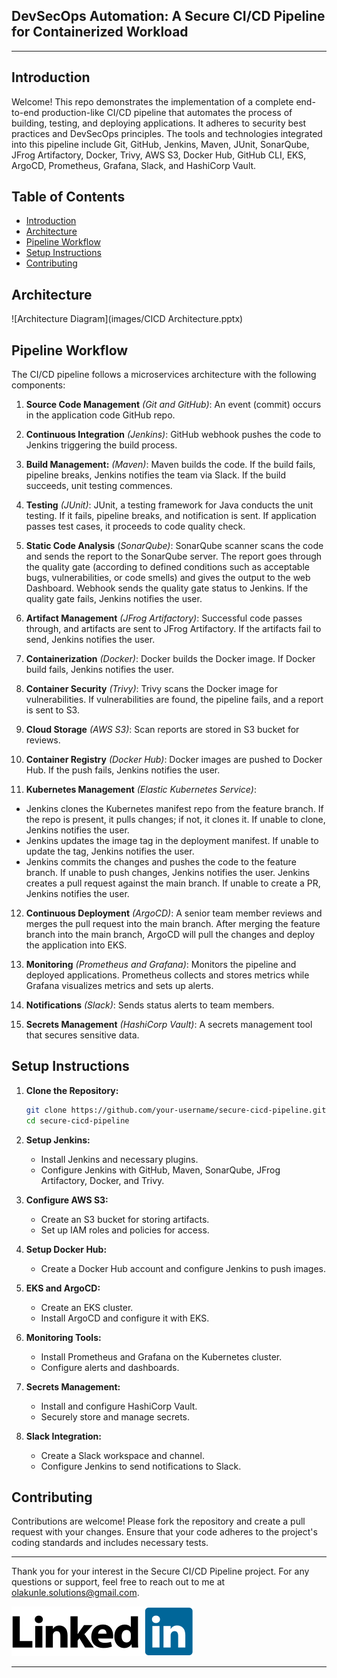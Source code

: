 ## DevSecOps Automation: A Secure CI/CD Pipeline for Containerized Workload
---


## Introduction
Welcome! 
This repo demonstrates the implementation of a complete end-to-end production-like CI/CD pipeline that automates the process of building, testing, and deploying applications. It adheres to security best practices and DevSecOps principles. The tools and technologies integrated into this pipeline include Git, GitHub, Jenkins, Maven, JUnit, SonarQube, JFrog Artifactory, Docker, Trivy, AWS S3, Docker Hub, GitHub CLI, EKS, ArgoCD, Prometheus, Grafana, Slack, and HashiCorp Vault.

## Table of Contents
- [Introduction](#introduction)
- [Architecture](#architecture)
- [Pipeline Workflow](#pipeline-workflow)
- [Setup Instructions](#setup-instructions)
- [Contributing](#contributing)

## Architecture
![Architecture Diagram](images/CICD Architecture.pptx)

## Pipeline Workflow
The CI/CD pipeline follows a microservices architecture with the following components:
1. **Source Code Management** *(Git and GitHub)*: An event (commit) occurs in the application code GitHub repo.
   
2. **Continuous Integration** *(Jenkins)*: GitHub webhook pushes the code to Jenkins triggering the build process.

3. **Build Management:** *(Maven)*: Maven builds the code. If the build fails, pipeline breaks, Jenkins notifies the team via Slack. If the build succeeds, unit testing commences.

4. **Testing** *(JUnit)*: JUnit, a testing framework for Java conducts the unit testing. If it fails, pipeline breaks, and notification is sent. If application passes test cases, it proceeds to code quality check.  

5. **Static Code Analysis** (*SonarQube)*: SonarQube scanner scans the code and sends the report to the SonarQube server. The report goes through the quality gate (according to defined conditions such as acceptable bugs, vulnerabilities, or code smells) and gives the output to the web Dashboard. Webhook sends the quality gate status to Jenkins. If the quality gate fails, Jenkins notifies the user.

6. **Artifact Management** *(JFrog Artifactory)*: Successful code passes through, and artifacts are sent to JFrog Artifactory. If the artifacts fail to send, Jenkins notifies the user.

7. **Containerization** *(Docker)*: Docker builds the Docker image. If Docker build fails, Jenkins notifies the user.

8. **Container Security** *(Trivy)*: Trivy scans the Docker image for vulnerabilities. If vulnerabilities are found, the pipeline fails, and a report is sent to S3.

9. **Cloud Storage** *(AWS S3)*: Scan reports are stored in S3 bucket for reviews.

10. **Container Registry** *(Docker Hub)*: Docker images are pushed to Docker Hub. If the push fails, Jenkins notifies the user.

11. **Kubernetes Management** *(Elastic Kubernetes Service)*:
- Jenkins clones the Kubernetes manifest repo from the feature branch. If the repo is present, it pulls changes; if not, it clones it. If unable to clone, Jenkins notifies the user.
- Jenkins updates the image tag in the deployment manifest. If unable to update the tag, Jenkins notifies the user.
- Jenkins commits the changes and pushes the code to the feature branch. If unable to push changes, Jenkins notifies the user. Jenkins creates a pull request against the main branch. If unable to create a PR, Jenkins notifies the user.

12. **Continuous Deployment** *(ArgoCD)*: A senior team member reviews and merges the pull request into the main branch. After merging the feature branch into the main branch, ArgoCD will pull the changes and deploy the application into EKS. 

13. **Monitoring** *(Prometheus and Grafana)*: Monitors the pipeline and deployed applications. Prometheus collects and stores metrics while Grafana visualizes metrics and sets up alerts.

14. **Notifications** *(Slack)*: Sends status alerts to team members.

15. **Secrets Management** *(HashiCorp Vault)*: A secrets management tool that secures sensitive data.


## Setup Instructions

1. **Clone the Repository:**
   ```bash
   git clone https://github.com/your-username/secure-cicd-pipeline.git
   cd secure-cicd-pipeline
   ```

2. **Setup Jenkins:**
   - Install Jenkins and necessary plugins.
   - Configure Jenkins with GitHub, Maven, SonarQube, JFrog Artifactory, Docker, and Trivy.

3. **Configure AWS S3:**
   - Create an S3 bucket for storing artifacts.
   - Set up IAM roles and policies for access.

4. **Setup Docker Hub:**
   - Create a Docker Hub account and configure Jenkins to push images.

5. **EKS and ArgoCD:**
   - Create an EKS cluster.
   - Install ArgoCD and configure it with EKS.

6. **Monitoring Tools:**
   - Install Prometheus and Grafana on the Kubernetes cluster.
   - Configure alerts and dashboards.

7. **Secrets Management:**
   - Install and configure HashiCorp Vault.
   - Securely store and manage secrets.

8. **Slack Integration:**
   - Create a Slack workspace and channel.
   - Configure Jenkins to send notifications to Slack.


## Contributing

Contributions are welcome! Please fork the repository and create a pull request with your changes. Ensure that your code adheres to the project's coding standards and includes necessary tests.


---

Thank you for your interest in the Secure CI/CD Pipeline project. For any questions or support, feel free to reach out to me at 
olakunle.solutions@gmail.com. 

[![Linkedln profile](images/LinkedIn_Logo.png)](https://www.linkedin.com/in/ola4devops/) 


---

